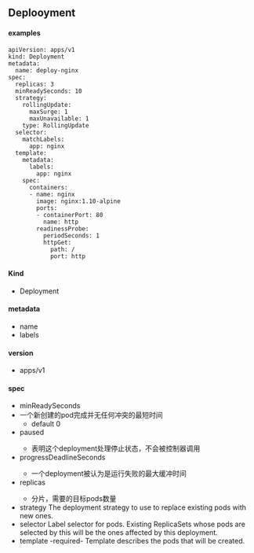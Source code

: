 ## Deplooyment

#### examples

```
apiVersion: apps/v1
kind: Deployment
metadata:
  name: deploy-nginx
spec:
  replicas: 3
  minReadySeconds: 10
  strategy:
    rollingUpdate:
      maxSurge: 1
      maxUnavailable: 1
    type: RollingUpdate
  selector:
    matchLabels:
      app: nginx
  template:
    metadata:
      labels:
        app: nginx
    spec:
      containers:
      - name: nginx
        image: nginx:1.10-alpine
        ports:
        - containerPort: 80
          name: http
        readinessProbe:
          periodSeconds: 1
          httpGet:
            path: /
            port: http
```

#### Kind

- Deployment

#### metadata

- name
- labels

#### version

- apps/v1

#### spec

-  minReadySeconds	<integer>
  - 一个新创建的pod完成并无任何冲突的最短时间
    - default 0
- paused	<Bool>
  - 表明这个deployment处理停止状态，不会被控制器调用
- progressDeadlineSeconds	<integer>
  - 一个deployment被认为是运行失败的最大缓冲时间
- replicas	<integer>
  - 分片，需要的目标pods数量
- strategy	<Object>
       The deployment strategy to use to replace existing pods with new ones.
- selector	<Object>
       Label selector for pods. Existing ReplicaSets whose pods are selected by
       this will be the ones affected by this deployment.
- template	<Object> -required-
       Template describes the pods that will be created.
